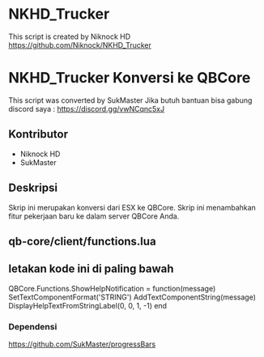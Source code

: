 # NKHD_Trucker
This script is created by Niknock HD
https://github.com/Niknock/NKHD_Trucker

# NKHD_Trucker Konversi ke QBCore
This script was converted by SukMaster
Jika butuh bantuan bisa gabung discord saya : https://discord.gg/vwNCqnc5xJ

## Kontributor
- Niknock HD
- SukMaster

## Deskripsi
Skrip ini merupakan konversi dari ESX ke QBCore. Skrip ini menambahkan fitur pekerjaan baru ke dalam server QBCore Anda.

## qb-core/client/functions.lua
## letakan kode ini di paling bawah
QBCore.Functions.ShowHelpNotification = function(message)
    SetTextComponentFormat('STRING')
    AddTextComponentString(message)
    DisplayHelpTextFromStringLabel(0, 0, 1, -1)
end

### Dependensi
https://github.com/SukMaster/progressBars
